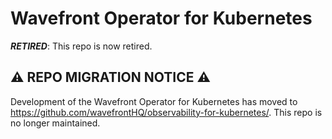 # Wavefront Operator for Kubernetes

***RETIRED***: This repo is now retired.  

## ⚠️ REPO MIGRATION NOTICE ⚠️
Development of the Wavefront Operator for Kubernetes has moved to https://github.com/wavefrontHQ/observability-for-kubernetes/. This repo is no longer maintained.


